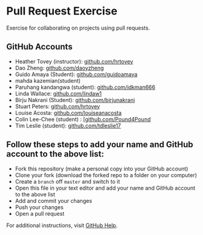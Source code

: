 # Pull Request Exercise
Exercise for collaborating on projects using pull requests.

## GitHub Accounts

  * Heather Tovey (instructor): [github.com/hrtovey](https://github.com/hrtovey)
  * Dao Zheng: [github.com/daoyzheng](https://github.com/daoyzheng)
  * Guido Amaya (Student): [github.com/guidoamaya](https://github.com/guidoamaya)
  * mahda kazemian(student)
  * Paruhang kandangwa (student): [github.com/idkman666](https://github.com/idkman666)
  * Linda Wallace: [github.com/lindaw1](https://github.com/lindaw1)
  * Birju Nakrani (Student): [github.com/birjunakrani](https://github.com/birjunakrani)
  * Stuart Peters: [github.com/hrtovey](https://github.com/peters2136)
  * Louise Acosta: [github.com/louiseanacosta](https://github.com/louiseanacosta)
  * Colin Lee-Chee (student) : [[github.com/Pound4Pound](https://github.com/Pound4Pound)
  * Tim Leslie (student): [github.com/tdleslie17](https://github.com/tdleslie17)
  
## Follow these steps to add your name and GitHub account to the above list:

  * Fork this repository (make a personal copy into your GitHub account)
  * Clone your fork (download the forked repo to a folder on your computer)
  * Create a `branch` off `master` and switch to it
  * Open this file in your text editor and add your name and GitHub account to the above list
  * Add and commit your changes
  * Push your changes
  * Open a pull request

For additional instructions, visit [GitHub Help](https://help.github.com/categories/collaborating-on-projects-using-pull-requests/).
